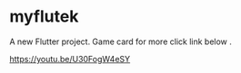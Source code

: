 # myflutek

A new Flutter project. Game card for more click link below .<br>

https://youtu.be/U30FogW4eSY

